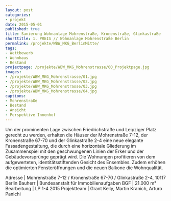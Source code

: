 ```yaml
---
layout: post
categories:
- projekt
date: 2015-05-01
published: true
title: Sanierung Wohnanlage Mohrenstraße, Kronenstraße, Glinkastraße
shorttitle: 1. PREIS // Wohnanlage Mohrenstraße Berlin
permalink: /projekte/WBW_MKG_BerlinMitte/
tags: 
- Wettbewerb
- Wohnhaus
- Bestand
projectpage: /projekte/WBW_MKG_Mohrenstrasse/00_Projektpage.jpg
images:
- /projekte/WBW_MKG_Mohrenstrasse/01.jpg
- /projekte/WBW_MKG_Mohrenstrasse/02.jpg
- /projekte/WBW_MKG_Mohrenstrasse/03.jpg
- /projekte/WBW_MKG_Mohrenstrasse/04.jpg
captions:
- Mohrenstraße
- Bestand
- Ansicht
- Perspektive Innenhof
---
```

Um der prominenten Lage zwischen Friedrichstraße und Leipziger Platz gerecht zu werden, erhalten die Häuser der Mohrenstraße 7-12, der Kronenstraße 67-70 und der Glinkastraße 2-4 eine neue elegante Fassadengestaltung, die durch eine horizontale Gliederung im Zusammenspiel mit den geschwungenen Linien der Erker und der Gebäudevorsprünge geprägt wird. Die Wohnungen profitieren von dem aufgewerteten, identitätsstiftenden Gesicht des Ensembles. Zudem erhöhen die optimierten Fensteröffnungen und die neuen Balkone die Wohnqualität.


Adresse			|	Mohrenstraße 7-12 / Kronenstraße 67-70 / Glinkastraße 2-4, 10117 Berlin
Bauherr			|	Bundesanstalt für Immobilienaufgaben
BGF				|	21.000 m²
Bearbeitung		|	LP 1-4 2015
Projektteam		|	Grant Kelly, Martin Kranich, Arturo Panichi